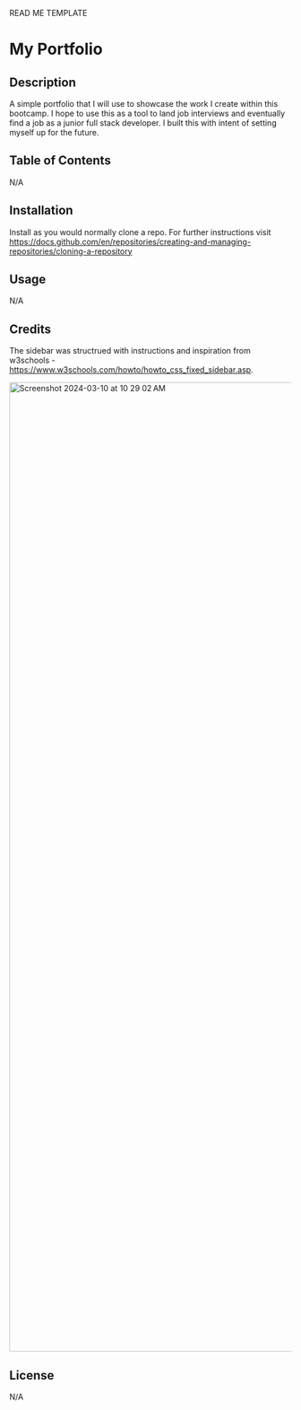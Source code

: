 READ ME TEMPLATE 

# My Portfolio

## Description

A simple portfolio that I will use to showcase the work I create within this bootcamp. I hope to use this as a tool to land job interviews and eventually find a job as a junior full stack developer. I built this with intent of setting myself up for the future.

## Table of Contents 

N/A

## Installation

Install as you would normally clone a repo. 
For further instructions visit https://docs.github.com/en/repositories/creating-and-managing-repositories/cloning-a-repository

## Usage

N/A

## Credits

The sidebar was structrued with instructions and inspiration from w3schools - https://www.w3schools.com/howto/howto_css_fixed_sidebar.asp.


<img width="1728" alt="Screenshot 2024-03-10 at 10 29 02 AM" src="https://github.com/MmalcolmM/my-portfolio/assets/151230116/c6df9ef0-ca46-4a42-bfba-f9b91c01072c">


## License

N/A

